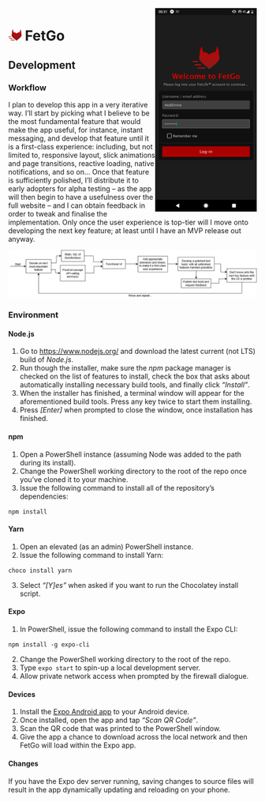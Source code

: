 <img src="screenshot.png" alt="Log-in Page Screenshot" align="right" height="412px">

# <img src="icon.png" alt="Icon" height="23px"> FetGo

## Development

### Workflow

I plan to develop this app in a very iterative way. I’ll start by picking what I believe to be the most fundamental feature that would make the app useful, for instance, instant messaging, and develop that feature until it is a first-class experience: including, but not limited to, responsive layout, slick animations and page transitions, reactive loading, native notifications, and so on… Once that feature is sufficiently polished, I’ll distribute it to early adopters for alpha testing – as the app will then begin to have a usefulness over the full website – and I can obtain feedback in order to tweak and finalise the implementation. Only once the user experience is top-tier will I move onto developing the next key feature; at least until I have an MVP release out anyway.

![Workflow Diagram](workflow.png)

### Environment

#### Node.js

1. Go to https://www.nodejs.org/ and download the latest current (not LTS) build of _Node.js_.
2. Run though the installer, make sure the _npm_ package manager is checked on the list of features to install, check the box that asks about automatically installing necessary build tools, and finally click _“Install”_.
3. When the installer has finished, a terminal window will appear for the aforementioned build tools. Press any key twice to start them installing.
4. Press _[Enter]_ when prompted to close the window, once installation has finished.

#### npm

1. Open a PowerShell instance (assuming Node was added to the path during its install).
2. Change the PowerShell working directory to the root of the repo once you’ve cloned it to your machine.
3. Issue the following command to install all of the repository’s dependencies:
```
npm install
```

#### Yarn

1. Open an elevated (as an admin) PowerShell instance.
2. Issue the following command to install Yarn:
```
choco install yarn
```
3. Select _“[Y]es”_ when asked if you want to run the Chocolatey install script.

#### Expo

1. In PowerShell, issue the following command to install the Expo CLI:
```
npm install -g expo-cli
```
2. Change the PowerShell working directory to the root of the repo.
3. Type `expo start` to spin-up a local development server.
4. Allow private network access when prompted by the firewall dialogue.

#### Devices

1. Install the [Expo Android app](https://play.google.com/store/apps/details?id=host.exp.exponent) to your Android device.
2. Once installed, open the app and tap _“Scan QR Code”_.
3. Scan the QR code that was printed to the PowerShell window.
4. Give the app a chance to download across the local network and then FetGo will load within the Expo app.

#### Changes

If you have the Expo dev server running, saving changes to source files will result in the app dynamically updating and reloading on your phone.
